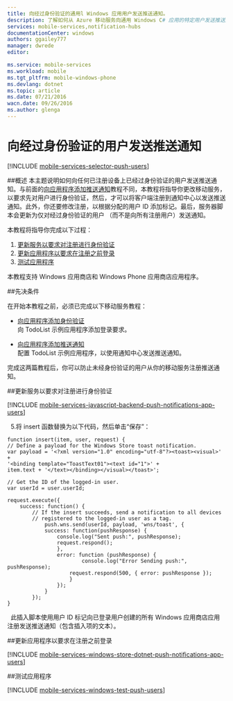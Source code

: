 ```yaml
---
title: 向经过身份验证的通用l Windows 应用用户发送推送通知。
description: 了解如何从 Azure 移动服务向通用 Windows C# 应用的特定用户发送推送通知。
services: mobile-services,notification-hubs
documentationCenter: windows
authors: ggailey777
manager: dwrede
editor: 

ms.service: mobile-services
ms.workload: mobile
ms.tgt_pltfrm: mobile-windows-phone
ms.devlang: dotnet
ms.topic: article
ms.date: 07/21/2016
wacn.date: 09/26/2016
ms.author: glenga
---
```


# 向经过身份验证的用户发送推送通知

[!INCLUDE [mobile-services-selector-push-users](../../includes/mobile-services-selector-push-users.md)]

##概述
本主题说明如何向任何已注册设备上已经过身份验证的用户发送推送通知。与前面的[向应用程序添加推送通知]教程不同，本教程将指导你更改移动服务，以要求先对用户进行身份验证，然后，才可以将客户端注册到通知中心以发送推送通知。此外，你还要修改注册，以根据分配的用户 ID 添加标记。最后，服务器脚本会更新为仅对经过身份验证的用户 （而不是向所有注册用户）发送通知。

本教程将指导你完成以下过程：

1. [更新服务以要求对注册进行身份验证]
2. [更新应用程序以要求在注册之前登录]
3. [测试应用程序]

本教程支持 Windows 应用商店和 Windows Phone 应用商店应用程序。

##先决条件 

在开始本教程之前，必须已完成以下移动服务教程：

+ [向应用程序添加身份验证]<br/>向 TodoList 示例应用程序添加登录要求。

+ [向应用程序添加推送通知]<br/>配置 TodoList 示例应用程序，以使用通知中心发送推送通知。

完成这两篇教程后，你可以防止未经身份验证的用户从你的移动服务注册推送通知。

##<a name="register"></a>更新服务以要求对注册进行身份验证

[!INCLUDE [mobile-services-javascript-backend-push-notifications-app-users](../../includes/mobile-services-javascript-backend-push-notifications-app-users.md)]

&nbsp;&nbsp;5.将 insert 函数替换为以下代码，然后单击“保存”：

```
function insert(item, user, request) {
// Define a payload for the Windows Store toast notification.
var payload = '<?xml version="1.0" encoding="utf-8"?><toast><visual>' +    
'<binding template="ToastText01"><text id="1">' +
item.text + '</text></binding></visual></toast>';

// Get the ID of the logged-in user.
var userId = user.userId;		

request.execute({
    success: function() {
        // If the insert succeeds, send a notification to all devices 
        // registered to the logged-in user as a tag.
            push.wns.send(userId, payload, 'wns/toast', {
            success: function(pushResponse) {
                console.log("Sent push:", pushResponse);
                request.respond();
                },              
                error: function (pushResponse) {
                        console.log("Error Sending push:", pushResponse);
                    request.respond(500, { error: pushResponse });
                    }
                });
            }
        });
}
```

&nbsp;&nbsp;此插入脚本使用用户 ID 标记向已登录用户创建的所有 Windows 应用商店应用注册发送推送通知（包含插入项的文本）。

##<a name="update-app"></a>更新应用程序以要求在注册之前登录

[!INCLUDE [mobile-services-windows-store-dotnet-push-notifications-app-users](../../includes/mobile-services-windows-store-dotnet-push-notifications-app-users.md)]

##<a name="test"></a>测试应用程序

[!INCLUDE [mobile-services-windows-test-push-users](../../includes/mobile-services-windows-test-push-users.md)]

<!-- Anchors. -->
[更新服务以要求对注册进行身份验证]: #register
[更新应用程序以要求在注册之前登录]: #update-app
[测试应用程序]: #test
[Next Steps]: #next-steps

<!-- URLs. -->
[向应用程序添加身份验证]: ./mobile-services-dotnet-backend-windows-universal-dotnet-get-started-users.md
[向应用程序添加推送通知]: ./mobile-services-javascript-backend-windows-universal-dotnet-get-started-push.md

[Azure Management portal]: https://manage.windowsazure.cn/

<!---HONumber=Mooncake_0118_2016-->